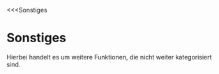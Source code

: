 ﻿<<<Sonstiges
# Sonstiges

Hierbei handelt es um weitere Funktionen, die nicht weiter kategorisiert sind.